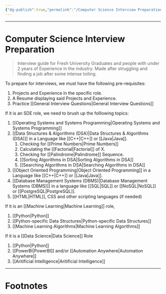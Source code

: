 ```yaml
---
{"dg-publish":true,"permalink":"/Computer Science Interview Preparation/","tags":["Academics","Finance","Productivity","coding"]}
---
```



---
# Computer Science Interview Preparation
> Interview guide for Fresh University Graduates and people with under 2 years of Experience in the industry. Made after struggling and finding a job after some intense toiling. 

To prepare for interviews, we must have the following pre-requisites:
1. Projects and Experience in the specific role.
2. A Resume displaying said Projects and Experience.
3. Practice [[General Interview Questions\|General Interview Questions]]

If it is an SDE role, we need to brush up the folllowing topics:
1. [[Operating Systems and Systems Programming\|Operating Systems and Systems Programming]]
2. [[Data Structures & Algorithms (DSA)\|Data Structures & Algorithms (DSA)]] in a Language like [[C++\|C++]] or [[Java\|Java]].
	1. Checking for [[Prime Numbers\|Prime Numbers]]
	2. Calculating the [[Factorial\|Factorial]] of X. 
	3. Checking for [[Palindrome\|Palindrome]] Sequence.
	4. [[Sorting Algorithms in DSA\|Sorting Algorithms in DSA]]
	5. [[Searching Algorithms in DSA\|Searching Algorithms in DSA]]
3. [[Object Oriented Programming\|Object Oriented Programming]] in a Language like [[C++\|C++]] or [[Java\|Java]].
4. [[Database Management Systems (DBMS)\|Database Management Systems (DBMS)]] in a language like [[SQL\|SQL]] or [[NoSQL\|NoSQL]] or [[PostgreSQL\|PostgreSQL]].
5. [[HTML\|HTML]], CSS and other scripting languages (if needed)

If it is an [[Machine Learning\|Machine Learning]] role,
1. [[Python\|Python]]
2. [[Python-specific Data Structures\|Python-specific Data Structures]]
3. [[Machine Learning Algorithms\|Machine Learning Algorithms]]

If it is a [[Data Science\|Data Science]] Role
1. [[Python\|Python]]
2. [[PowerBI\|PowerBI]] and/or [[Automation Anywhere\|Automation Anywhere]]
3. [[Aritificial Intelligence\|Aritificial Intelligence]]


---
# Footnotes
